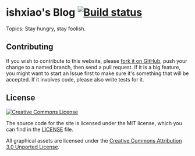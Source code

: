 # ishxiao's Blog [![Build status](https://github.com/ishxiao/blog/tree/gh-pages/img/badge/icon.svg)](https://ishxiao.github.io/blog)

Topics: Stay hungry, stay foolish.

## Contributing

If you wish to contribute to this website, please [fork it on GitHub](https://github.com/ishxiao/blog), push your
change to a named branch, then send a pull request. If it is a big feature,
you might want to start an Issue first to make sure it's something that will
be accepted.  If it involves code, please also write tests for it.

## License

<a rel="license" href="http://creativecommons.org/licenses/by-nc/3.0/">
    <img alt="Creative Commons License" style="border-width:0" src="http://i.creativecommons.org/l/by-nc/3.0/88x31.png" />
</a>

The source code for the site is licensed under the MIT license, which you can find in
the [LICENSE](https://github.com/ishxiao/blog/blob/gh-pages/LICENSE) file.

All graphical assets are licensed under the
[Creative Commons Attribution 3.0 Unported License](https://creativecommons.org/licenses/by/3.0/).